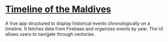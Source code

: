 # [Timeline of the Maldives](https://maldive-history.vercel.app)

A Vue app structured to display historical events chronologically on a timeline. It fetches data from Firebase and organizes events by year. The UI allows users to navigate through centuries.
